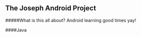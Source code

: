 The Joseph Android Project
-----
#####What is this all about? 
Android learning good times yay!

####Java 

